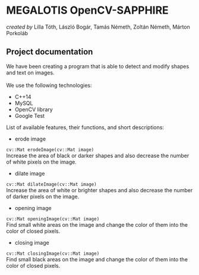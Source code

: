 ﻿**MEGALOTIS OpenCV-SAPPHIRE**
======
_created by_ Lilla Tóth, László Bogár, Tamás Németh, Zoltán Németh, Márton Porkoláb

## **Project documentation**

We have been creating a program that is able to detect and modify shapes and text on images.<br/> <br/>
We use the following technologies:
* C++14
* MySQL
* OpenCV library
* Google Test<br/>

List of available features, their functions, and short descriptions:

- erode image

`cv::Mat erodeImage(cv::Mat image)`<br/>
Increase the area of black or darker shapes and also decrease the number of white pixels on the image.<br/>

-  dilate image

`cv::Mat dilateImage(cv::Mat image)`<br/>
Increase the area of white or brighter shapes and also decrease the number of darker pixels on the image.<br/>

- opening image 

`cv::Mat openingImage(cv::Mat image)`<br/>
Find small white areas on the image and change the color of them into the color of closed pixels.<br/>

- closing image

`cv::Mat closingImage(cv::Mat image)`<br/>
Find small black areas on the image and change the color of them into the color of closed pixels.<br/>
